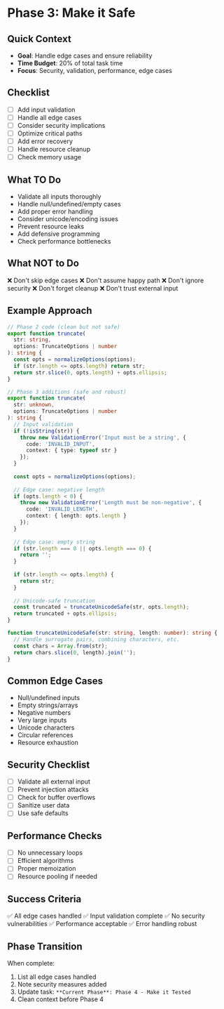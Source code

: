 # Phase 3: Make it Safe

## Quick Context
- **Goal**: Handle edge cases and ensure reliability
- **Time Budget**: 20% of total task time
- **Focus**: Security, validation, performance, edge cases

## Checklist
- [ ] Add input validation
- [ ] Handle all edge cases
- [ ] Consider security implications
- [ ] Optimize critical paths
- [ ] Add error recovery
- [ ] Handle resource cleanup
- [ ] Check memory usage

## What TO Do
- Validate all inputs thoroughly
- Handle null/undefined/empty cases
- Add proper error handling
- Consider unicode/encoding issues
- Prevent resource leaks
- Add defensive programming
- Check performance bottlenecks

## What NOT to Do
❌ Don't skip edge cases
❌ Don't assume happy path
❌ Don't ignore security
❌ Don't forget cleanup
❌ Don't trust external input

## Example Approach
```typescript
// Phase 2 code (clean but not safe)
export function truncate(
  str: string, 
  options: TruncateOptions | number
): string {
  const opts = normalizeOptions(options);
  if (str.length <= opts.length) return str;
  return str.slice(0, opts.length) + opts.ellipsis;
}

// Phase 3 additions (safe and robust)
export function truncate(
  str: unknown,
  options: TruncateOptions | number
): string {
  // Input validation
  if (!isString(str)) {
    throw new ValidationError('Input must be a string', {
      code: 'INVALID_INPUT',
      context: { type: typeof str }
    });
  }
  
  const opts = normalizeOptions(options);
  
  // Edge case: negative length
  if (opts.length < 0) {
    throw new ValidationError('Length must be non-negative', {
      code: 'INVALID_LENGTH',
      context: { length: opts.length }
    });
  }
  
  // Edge case: empty string
  if (str.length === 0 || opts.length === 0) {
    return '';
  }
  
  if (str.length <= opts.length) {
    return str;
  }
  
  // Unicode-safe truncation
  const truncated = truncateUnicodeSafe(str, opts.length);
  return truncated + opts.ellipsis;
}

function truncateUnicodeSafe(str: string, length: number): string {
  // Handle surrogate pairs, combining characters, etc.
  const chars = Array.from(str);
  return chars.slice(0, length).join('');
}
```

## Common Edge Cases
- Null/undefined inputs
- Empty strings/arrays
- Negative numbers
- Very large inputs
- Unicode characters
- Circular references
- Resource exhaustion

## Security Checklist
- [ ] Validate all external input
- [ ] Prevent injection attacks
- [ ] Check for buffer overflows
- [ ] Sanitize user data
- [ ] Use safe defaults

## Performance Checks
- [ ] No unnecessary loops
- [ ] Efficient algorithms
- [ ] Proper memoization
- [ ] Resource pooling if needed

## Success Criteria
✅ All edge cases handled
✅ Input validation complete
✅ No security vulnerabilities
✅ Performance acceptable
✅ Error handling robust

## Phase Transition
When complete:
1. List all edge cases handled
2. Note security measures added
3. Update task: `**Current Phase**: Phase 4 - Make it Tested`
4. Clean context before Phase 4